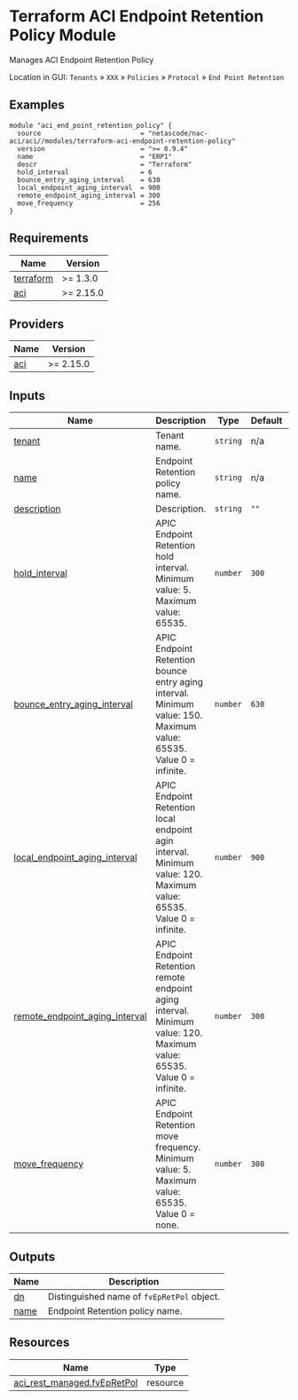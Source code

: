 <!-- BEGIN_TF_DOCS -->
# Terraform ACI Endpoint Retention Policy Module

Manages ACI Endpoint Retention Policy

Location in GUI:
`Tenants` » `XXX` » `Policies` » `Protocol` » `End Point Retention`

## Examples

```hcl
module "aci_end_point_retention_policy" {
  source                         = "netascode/nac-aci/aci//modules/terraform-aci-endpoint-retention-policy"
  version                        = ">= 0.9.4"
  name                           = "ERP1"
  descr                          = "Terraform"
  hold_interval                  = 6
  bounce_entry_aging_interval    = 630
  local_endpoint_aging_interval  = 900
  remote_endpoint_aging_interval = 300
  move_frequency                 = 256
}
```

## Requirements

| Name | Version |
|------|---------|
| <a name="requirement_terraform"></a> [terraform](#requirement\_terraform) | >= 1.3.0 |
| <a name="requirement_aci"></a> [aci](#requirement\_aci) | >= 2.15.0 |

## Providers

| Name | Version |
|------|---------|
| <a name="provider_aci"></a> [aci](#provider\_aci) | >= 2.15.0 |

## Inputs

| Name | Description | Type | Default | Required |
|------|-------------|------|---------|:--------:|
| <a name="input_tenant"></a> [tenant](#input\_tenant) | Tenant name. | `string` | n/a | yes |
| <a name="input_name"></a> [name](#input\_name) | Endpoint Retention policy name. | `string` | n/a | yes |
| <a name="input_description"></a> [description](#input\_description) | Description. | `string` | `""` | no |
| <a name="input_hold_interval"></a> [hold\_interval](#input\_hold\_interval) | APIC Endpoint Retention hold interval. Minimum value: 5. Maximum value: 65535. | `number` | `300` | no |
| <a name="input_bounce_entry_aging_interval"></a> [bounce\_entry\_aging\_interval](#input\_bounce\_entry\_aging\_interval) | APIC Endpoint Retention bounce entry aging interval. Minimum value: 150. Maximum value: 65535. Value 0 = infinite. | `number` | `630` | no |
| <a name="input_local_endpoint_aging_interval"></a> [local\_endpoint\_aging\_interval](#input\_local\_endpoint\_aging\_interval) | APIC Endpoint Retention local endpoint agin interval. Minimum value: 120. Maximum value: 65535. Value 0 = infinite. | `number` | `900` | no |
| <a name="input_remote_endpoint_aging_interval"></a> [remote\_endpoint\_aging\_interval](#input\_remote\_endpoint\_aging\_interval) | APIC Endpoint Retention remote endpoint aging interval. Minimum value: 120. Maximum value: 65535. Value 0 = infinite. | `number` | `300` | no |
| <a name="input_move_frequency"></a> [move\_frequency](#input\_move\_frequency) | APIC Endpoint Retention move frequency. Minimum value: 5. Maximum value: 65535. Value 0 = none. | `number` | `300` | no |

## Outputs

| Name | Description |
|------|-------------|
| <a name="output_dn"></a> [dn](#output\_dn) | Distinguished name of `fvEpRetPol` object. |
| <a name="output_name"></a> [name](#output\_name) | Endpoint Retention policy name. |

## Resources

| Name | Type |
|------|------|
| [aci_rest_managed.fvEpRetPol](https://registry.terraform.io/providers/CiscoDevNet/aci/latest/docs/resources/rest_managed) | resource |
<!-- END_TF_DOCS -->
